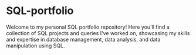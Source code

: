 # SQL-portfolio
Welcome to my personal SQL portfolio repository! Here you'll find a collection of SQL projects and queries I've worked on, showcasing my skills and expertise in database management, data analysis, and data manipulation using SQL.

